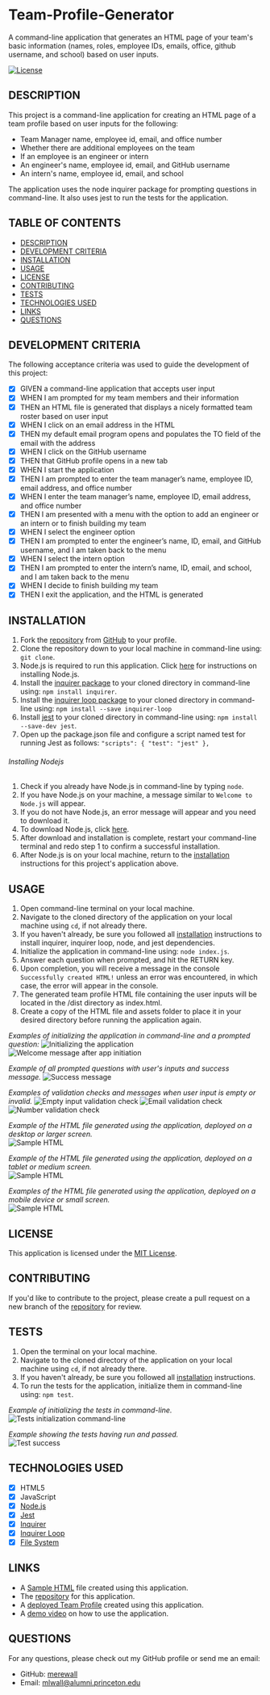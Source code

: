 # Team-Profile-Generator
A command-line application that generates an HTML page of your team's basic information (names, roles, employee IDs, emails, office, github username, and school) based on user inputs.

[![License](https://img.shields.io/badge/License-MIT-yellow.svg)](https://opensource.org/licenses/MIT)
  
## DESCRIPTION

This project is a command-line application for creating an HTML page of a team profile based on user inputs for the following:
- Team Manager name, employee id, email, and office number
- Whether there are additional employees on the team
- If an employee is an engineer or intern
- An engineer's name, employee id, email, and GitHub username
- An intern's name, employee id, email, and school

The application uses the node inquirer package for prompting questions in command-line. It also uses jest to run the tests for the application. 

## TABLE OF CONTENTS

- [DESCRIPTION](#description)
- [DEVELOPMENT CRITERIA](#development-criteria)
- [INSTALLATION](#installation)
- [USAGE](#usage)
- [LICENSE](#license)
- [CONTRIBUTING](#contributing)
- [TESTS](#tests)
- [TECHNOLOGIES USED](#technologies-used)
- [LINKS](#links)
- [QUESTIONS](#questions)


## DEVELOPMENT CRITERIA

The following acceptance criteria was used to guide the development of this project:
  
- [x] GIVEN a command-line application that accepts user input
- [x] WHEN I am prompted for my team members and their information
- [x] THEN an HTML file is generated that displays a nicely formatted team roster based on user input
- [x] WHEN I click on an email address in the HTML
- [x] THEN my default email program opens and populates the TO field of the email with the address
- [x] WHEN I click on the GitHub username
- [x] THEN that GitHub profile opens in a new tab
- [x] WHEN I start the application
- [x] THEN I am prompted to enter the team manager’s name, employee ID, email address, and office number
- [x] WHEN I enter the team manager’s name, employee ID, email address, and office number
- [x] THEN I am presented with a menu with the option to add an engineer or an intern or to finish building my team
- [x] WHEN I select the engineer option
- [x] THEN I am prompted to enter the engineer’s name, ID, email, and GitHub username, and I am taken back to the menu
- [x] WHEN I select the intern option
- [x] THEN I am prompted to enter the intern’s name, ID, email, and school, and I am taken back to the menu
- [x] WHEN I decide to finish building my team
- [x] THEN I exit the application, and the HTML is generated

## INSTALLATION

1. Fork the [repository](https://github.com/merewall/Team-Profile-Generator) from [GitHub](https://github.com/) to your profile.
2. Clone the repository down to your local machine in command-line using: `git clone`.
3. Node.js is required to run this application. Click [here](#installing-nodejs) for instructions on installing Node.js.
4. Install the [inquirer package](https://www.npmjs.com/package/inquirer) to your cloned directory in command-line using: `npm install inquirer`.
5. Install the [inquirer loop package](https://www.npmjs.com/package/inquirer-loop) to your cloned directory in command-line using: `npm install --save inquirer-loop`
6. Install [jest](https://jestjs.io/docs/getting-started) to your cloned directory in command-line using: `npm install --save-dev jest`.
7. Open up the package.json file and configure a script named test for running Jest as follows:
    `"scripts": {
        "test": "jest"
    },`
    
###### Installing Nodejs

1. Check if you already have Node.js in command-line by typing `node`.
2. If you have Node.js on  your machine, a message similar to `Welcome to Node.js` will appear.
3. If you do not have Node.js, an error message will appear and you need to download it.
4. To download Node.js, click [here](https://nodejs.org/en/download/).
5. After download and installation is complete, restart your command-line terminal and redo step 1 to confirm a successful installation.
6. After Node.js is on your local machine, return to the [installation](#installation) instructions for this project's application above.

## USAGE

1. Open command-line terminal on your local machine.
2. Navigate to the cloned directory of the application on your local machine using `cd`, if not already there.
3. If you haven't already, be sure you followed all [installation](#installation) instructions to install inquirer, inquirer loop, node, and jest dependencies.
4. Initialize the application in command-line using: `node index.js`.
5. Answer each question when prompted, and hit the RETURN key.
5. Upon completion, you will receive a message in the console `Successfully created HTML!` unless an error was encountered, in which case, the error will appear in the console.
6. The generated team profile HTML file containing the user inputs will be located in the /dist directory as index.html.
7. Create a copy of the HTML file and assets folder to place it in your desired directory before running the application again.

_Examples of initializing the application in command-line and a prompted question:_
![Initializing the application](https://github.com/merewall/Team-Profile-Generator/blob/main/dist/assets/images/app-initiation.PNG)
![Welcome message after app initiation](https://github.com/merewall/Team-Profile-Generator/blob/main/dist/assets/images/app-initiation2.PNG)

_Example of all prompted questions with user's inputs and success message._
![Success message](https://github.com/merewall/Team-Profile-Generator/blob/main/dist/assets/images/success-message.PNG)

_Examples of validation checks and messages when user input is empty or invalid._
![Empty input validation check](https://github.com/merewall/Team-Profile-Generator/blob/main/dist/assets/images/validation-message.PNG)
![Email validation check](https://github.com/merewall/Team-Profile-Generator/blob/main/dist/assets/images/email-validation.PNG)
![Number validation check](https://github.com/merewall/Team-Profile-Generator/blob/main/dist/assets/images/number-validation.PNG)

_Example of the HTML file generated using the application, deployed on a desktop or larger screen._  
![Sample HTML](https://github.com/merewall/Team-Profile-Generator/blob/main/dist/assets/images/profile-desktop.PNG)

_Example of the HTML file generated using the application, deployed on a tablet or medium screen._  
![Sample HTML](https://github.com/merewall/Team-Profile-Generator/blob/main/dist/assets/images/profile-tablet.PNG)

_Examples of the HTML file generated using the application, deployed on a mobile device or small screen._  
![Sample HTML](https://github.com/merewall/Team-Profile-Generator/blob/main/dist/assets/images/profile-mobile.PNG)

## LICENSE

This application is licensed under the [MIT License](https://opensource.org/licenses/MIT).

## CONTRIBUTING

If you'd like to contribute to the project, please create a pull request on a new branch of the [repository](https://github.com/merewall/Team-Profile-Generator) for review.

## TESTS

1. Open the terminal on your local machine.
2. Navigate to the cloned directory of the application on your local machine using `cd`, if not already there.
3. If you haven't already, be sure you followed all [installation](#installation) instructions.
4. To run the tests for the application, initialize them in command-line using: `npm test`.

_Example of initializing the tests in command-line._  
![Tests initialization command-line](https://github.com/merewall/Team-Profile-Generator/blob/main/dist/assets/images/test-initiation.PNG)

_Example showing the tests having run and passed._  
![Test success](https://github.com/merewall/Team-Profile-Generator/blob/main/dist/assets/images/test-success.PNG)

## TECHNOLOGIES USED

- [X] HTML5
- [X] JavaScript
- [X] [Node.js](https://nodejs.org/en/)
- [X] [Jest](https://jestjs.io/)
- [X] [Inquirer](https://www.npmjs.com/package/inquirer)
- [X] [Inquirer Loop](https://www.npmjs.com/package/inquirer-loop)
- [X] [File System](https://nodejs.org/api/fs.html)
## LINKS

* A [Sample HTML](https://github.com/merewall/Team-Profile-Generator/blob/main/dist/index.html) file created using this application.
* The [repository](https://github.com/merewall/Team-Profile-Generator) for this application.
* A [deployed Team Profile](https://merewall.github.io/Team-Profile-Generator/) created using this application.
* A [demo video](https://drive.google.com/file/d/18TCqShiaht9278PrsiFTS6VLX-26dq9z/view) on how to use the application.

## QUESTIONS

For any questions, please check out my GitHub profile or send me an email:
* GitHub: [merewall](https://github.com/merewall)
* Email: mlwall@alumni.princeton.edu
